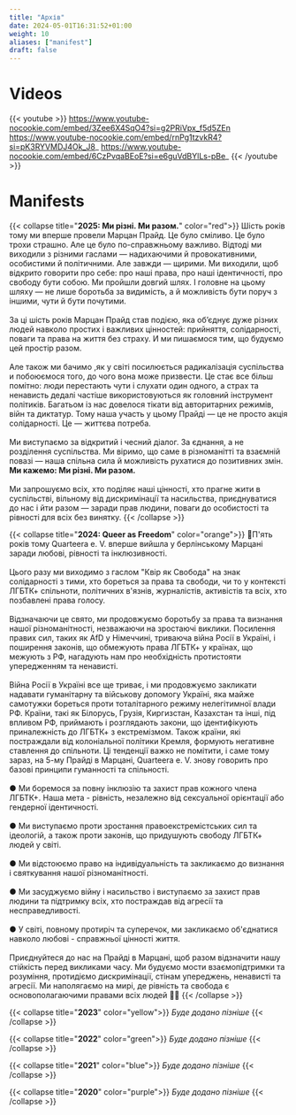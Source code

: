 ```yaml
---
title: "Архів"
date: 2024-05-01T16:31:52+01:00
weight: 10
aliases: ["manifest"]
draft: false
---
```


# Videos

{{< youtube >}}
https://www.youtube-nocookie.com/embed/3Zee6X4SqO4?si=g2PRiVpx_f5d5ZEn
https://www.youtube-nocookie.com/embed/rnPg1tzvkR4?si=pK3RYVMDJ4Ok_J8_
https://www.youtube-nocookie.com/embed/6CzPvqaBEoE?si=e6guVdBYlLs-pBe_
{{< /youtube >}}

# Manifests

{{< collapse title="**2025: Ми різні. Ми разом.**" color="red">}}
Шість років тому ми вперше провели Марцан Прайд. Це було сміливо. Це було трохи страшно. Але це було по-справжньому
важливо. Відтоді ми виходили з різними гаслами — надихаючими й провокативними, особистими й політичними.
Але завжди — щирими. Ми виходили, щоб відкрито говорити про себе: про наші права, про наші ідентичності,
про свободу бути собою. Ми пройшли довгий шлях. І головне на цьому шляху — не лише боротьба за видимість,
а й можливість бути поруч з іншими, чути й бути почутими. \
 \
За ці шість років Марцан Прайд став подією, яка об’єднує дуже різних людей навколо простих і важливих цінностей:
прийняття, солідарності, поваги та права на життя без страху. И ми пишаємося тим, що будуємо цей простір разом. \
 \
Але також ми бачимо ,як у світі посилюється радикалізація суспільства и побоюємося того, до чого вона може призвести.
Це стає все більш помітно: люди перестають чути i слухати один одного, а страх та ненависть дедалі частіше
використовуються як головний інструмент політиків. Багатьом із нас довелося тікати від авторитарних режимів,
війн та диктатур. Тому наша участь у цьому Прайді — це не просто акція солідарності. Це — життєва потреба. \
 \
Ми виступаємо за відкритий і чесний діалог. За єднання, а не розділення суспільства. Ми віримо, що саме в різноманітті
та взаємній повазі — наша спільна сила й можливість рухатися до позитивних змін. **Ми кажемо: Ми різні. Ми разом.** \
 \
Ми запрошуємо всіх, хто поділяє наші цінності, хто прагне жити в суспільстві, вільному від дискримінації та насильства,
приєднуватися до нас і йти разом — заради прав людини, поваги до особистості та рівності для всіх без винятку.
{{< /collapse >}}

{{< collapse title="**2024: Queer as Freedom**" color="orange">}}
🌈П'ять років тому Quarteera e. V. вперше вийшла у берлінському Марцані заради любові, рівності та інклюзивності. \
 \
Цього разу ми виходимо з гаслом "Квір як Свобода" на знак солідарності з тими, хто бореться за права та свободи, 
чи то у контексті ЛГБТК+ спільноти, політичних в'язнів, журналістів, активістів та всіх, хто позбавлені права голосу. \
 \
Відзначаючи це свято, ми продовжуємо боротьбу за права та визнання нашої різноманітності, незважаючи на зростаючі
виклики. Посилення правих сил, таких як AfD у Німеччині, триваюча війна Росії в Україні, і поширення законів, що 
обмежують права ЛГБТК+ у країнах, що межують з РФ, нагадують нам про необхідність протистояти упередженням та ненависті. \
 \
Війна Росії в Україні все ще триває, і ми продовжуємо закликати надавати гуманітарну та військову допомогу Україні,
яка майже самотужки бореться проти тоталітарного режиму нелегітимної влади РФ. Країни, такі як Білорусь, Грузія,
Киргизстан, Казахстан та інші, під впливом РФ, приймають і розглядають закони, що ідентифікують приналежність до ЛГБТК+
з екстремізмом. Також країни, які постраждали від колоніальної політики Кремля, формують негативне ставлення до спільноти.
Ці тенденції важко не помітити, і саме тому зараз, на 5-му Прайді в Марцані, Quarteera e. V. знову говорить про базові
принципи гуманності та спільності. \
 \
● Ми боремося за повну інклюзію та захист прав кожного члена ЛГБТК+. Наша мета - рівність, незалежно від сексуальної
орієнтації або гендерної ідентичності. \
 \
● Ми виступаємо проти зростання правоекстремістських сил та ідеологій, а також проти законів, що придушують свободу
ЛГБТК+ людей у світі. \
 \
● Ми відстоюємо право на індивідуальність та закликаємо до визнання і святкування нашої різноманітності. \
 \
● Ми засуджуємо війну і насильство і виступаємо за захист прав людини та підтримку всіх, хто постраждав від агресії та
несправедливості. \
 \
● У світі, повному протиріч та суперечок, ми закликаємо об'єднатися навколо любові - справжньої цінності життя. \
 \
Приєднуйтеся до нас на Прайді в Марцані, щоб разом відзначити нашу стійкість перед викликами часу. Ми будуємо мости
взаємопідтримки та розуміння, протидіємо дискримінації, стінам упереджень, ненависті та агресії. Ми наполягаємо на мирі,
де рівність та свобода є основополагаючими правами всіх людей 🏳️‍🌈
{{< /collapse >}}

{{< collapse title="**2023**" color="yellow">}}
*Буде додано пізніше*
{{< /collapse >}}

{{< collapse title="**2022**" color="green">}}
*Буде додано пізніше*
{{< /collapse >}}

{{< collapse title="**2021**" color="blue">}}
*Буде додано пізніше*
{{< /collapse >}}

{{< collapse title="**2020**" color="purple">}}
*Буде додано пізніше*
{{< /collapse >}}